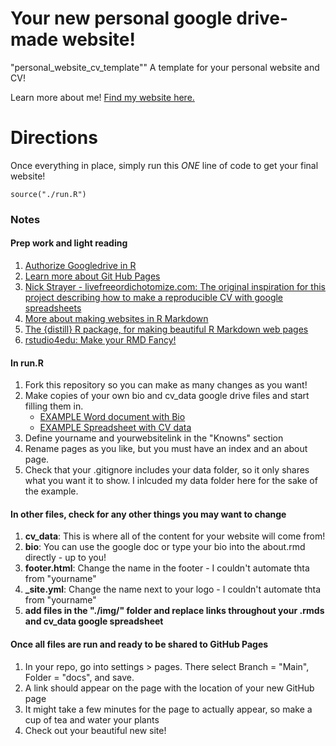 # Your new personal google drive-made website!
"personal_website_cv_template""
A template for your personal website and CV!

Learn more about me! [Find my website here.](https://emilyhmarkowitz.github.io/emilyhmarkowitz/)

# Directions

Once everything in place, simply run this *ONE* line of code to get your final website!

`source("./run.R")`

### Notes

#### Prep work and light reading

1. [Authorize Googledrive in R](https://googledrive.tidyverse.org/reference/drive_auth.html)
2. [Learn more about Git Hub Pages](https://pages.github.com/)
3. [Nick Strayer - livefreeordichotomize.com: The original inspiration for this project describing how to make a reproducible CV with google spreadsheets](https://livefreeordichotomize.com/2019/09/04/building_a_data_driven_cv_with_r/)
4. [More about making websites in R Markdown](https://www.emilyzabor.com/tutorials/rmarkdown_websites_tutorial.html)
5. [The {distill} R package, for making beautiful R Markdown web pages](https://rstudio.github.io/distill/)
6. [rstudio4edu: Make your RMD Fancy!](https://rstudio4edu.github.io/rstudio4edu-book/rmd-fancy.html#select-and-import-your-google-fonts-script-1)

#### In run.R

1. Fork this repository so you can make as many changes as you want!
2. Make copies of your own bio and cv_data google drive files and start filling them in. 
   - [EXAMPLE Word document with Bio](https://docs.google.com/document/d/1MbDrWQMzXn_3pxpuEnlHiX0juOhvwQtGGUrRLkkrczQ/edit?usp=sharing)
   - [EXAMPLE Spreadsheet with CV data](https://docs.google.com/spreadsheets/d/1fj0-LgxIgHC9qprjDfoyFqOUtUcWGMbMS28mCWf6as8)
3. Define yourname and yourwebsitelink in the "Knowns" section
4. Rename pages as you like, but you must have an index and an about page. 
5. Check that your .gitignore includes your data folder, so it only shares what you want it to show. I inlcuded my data folder here for the sake of the example. 

#### In other files, check for any other things you may want to change

1. **cv_data**: This is where all of the content for your website will come from!
2. **bio**: You can use the google doc or type your bio into the about.rmd directly - up to you!
3. **footer.html**: Change the name in the footer - I couldn't automate thta from "yourname"
4. **_site.yml**: Change the name next to your logo - I couldn't automate thta from "yourname"
5. **add files in the "./img/" folder and replace links throughout your .rmds and cv_data google spreadsheet**

#### Once all files are run and ready to be shared to GitHub Pages

1. In your repo, go into settings > pages. There select Branch = "Main", Folder = "docs", and save. 
2. A link should appear on the page with the location of your new GitHub page
3. It might take a few minutes for the page to actually appear, so make a cup of tea and water your plants
4. Check out your beautiful new site!


